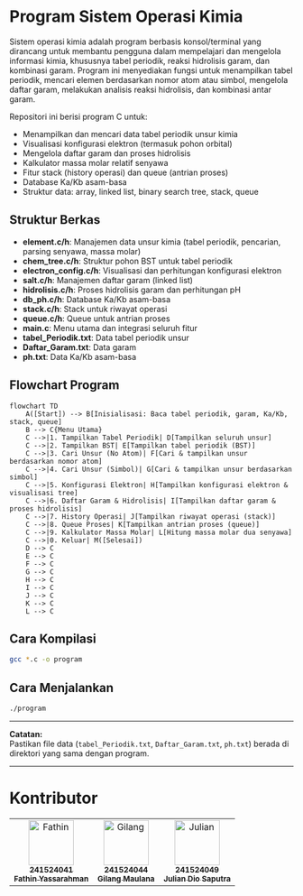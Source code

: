 # Program Sistem Operasi Kimia
Sistem operasi kimia adalah program berbasis konsol/terminal yang dirancang untuk membantu pengguna dalam mempelajari dan mengelola informasi kimia, khususnya tabel periodik, reaksi hidrolisis garam, dan kombinasi garam. Program ini menyediakan fungsi untuk menampilkan tabel periodik, mencari elemen berdasarkan nomor atom atau simbol, mengelola daftar garam, melakukan analisis reaksi hidrolisis, dan kombinasi antar garam.

Repositori ini berisi program C untuk:
- Menampilkan dan mencari data tabel periodik unsur kimia
- Visualisasi konfigurasi elektron (termasuk pohon orbital)
- Mengelola daftar garam dan proses hidrolisis
- Kalkulator massa molar relatif senyawa
- Fitur stack (history operasi) dan queue (antrian proses)
- Database Ka/Kb asam-basa
- Struktur data: array, linked list, binary search tree, stack, queue

## Struktur Berkas
- **element.c/h**: Manajemen data unsur kimia (tabel periodik, pencarian, parsing senyawa, massa molar)
- **chem_tree.c/h**: Struktur pohon BST untuk tabel periodik
- **electron_config.c/h**: Visualisasi dan perhitungan konfigurasi elektron
- **salt.c/h**: Manajemen daftar garam (linked list)
- **hidrolisis.c/h**: Proses hidrolisis garam dan perhitungan pH
- **db_ph.c/h**: Database Ka/Kb asam-basa
- **stack.c/h**: Stack untuk riwayat operasi
- **queue.c/h**: Queue untuk antrian proses
- **main.c**: Menu utama dan integrasi seluruh fitur
- **tabel_Periodik.txt**: Data tabel periodik unsur
- **Daftar_Garam.txt**: Data garam
- **ph.txt**: Data Ka/Kb asam-basa

## Flowchart Program

```mermaid
flowchart TD
    A([Start]) --> B[Inisialisasi: Baca tabel periodik, garam, Ka/Kb, stack, queue]
    B --> C{Menu Utama}
    C -->|1. Tampilkan Tabel Periodik| D[Tampilkan seluruh unsur]
    C -->|2. Tampilkan BST| E[Tampilkan tabel periodik (BST)]
    C -->|3. Cari Unsur (No Atom)| F[Cari & tampilkan unsur berdasarkan nomor atom]
    C -->|4. Cari Unsur (Simbol)| G[Cari & tampilkan unsur berdasarkan simbol]
    C -->|5. Konfigurasi Elektron| H[Tampilkan konfigurasi elektron & visualisasi tree]
    C -->|6. Daftar Garam & Hidrolisis| I[Tampilkan daftar garam & proses hidrolisis]
    C -->|7. History Operasi| J[Tampilkan riwayat operasi (stack)]
    C -->|8. Queue Proses| K[Tampilkan antrian proses (queue)]
    C -->|9. Kalkulator Massa Molar| L[Hitung massa molar dua senyawa]
    C -->|0. Keluar| M([Selesai])
    D --> C
    E --> C
    F --> C
    G --> C
    H --> C
    I --> C
    J --> C
    K --> C
    L --> C
```

## Cara Kompilasi
```sh
gcc *.c -o program
```

## Cara Menjalankan
```sh
./program
```

---

**Catatan:**  
Pastikan file data (`tabel_Periodik.txt`, `Daftar_Garam.txt`, `ph.txt`) berada di direktori yang sama dengan program.

---

# Kontributor

<table>
  <tr>
    <td align="center">
      <a href="https://github.com/vermilion10">
        <img src="https://avatars.githubusercontent.com/u/180294769?s=64&v=4" width="80" alt="Fathin"/><br>
        <sub><b>241524041<br> Fathin Yassarahman</b></sub>
      </a>
    </td>
    <td align="center">
      <a href="https://github.com/Aang-657">
        <img src="https://avatars.githubusercontent.com/u/188796947?s=64&v=4" width="80" alt="Gilang"/><br>
        <sub><b>241524044<br> Gilang Maulana</b></sub>
      </a>
    </td>
    <td align="center">
      <a href="https://github.com/Dyooooou">
        <img src="https://avatars.githubusercontent.com/u/188276434?s=64&v=4" width="80" alt="Julian"/><br>
        <sub><b>241524049<br> Julian Dio Saputra</b></sub>
      </a>
    </td>
  </tr>
</table>
